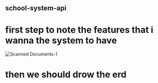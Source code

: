## school-system-api
# first step to note the features that i wanna the system to have
![Scanned Documents-1](https://github.com/user-attachments/assets/2f514128-14c3-4832-8575-3572494ff190)


# then we should drow the erd

